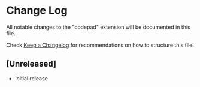# Change Log

All notable changes to the "codepad" extension will be documented in this file.

Check [Keep a Changelog](http://keepachangelog.com/) for recommendations on how to structure this file.

## [Unreleased]

- Initial release